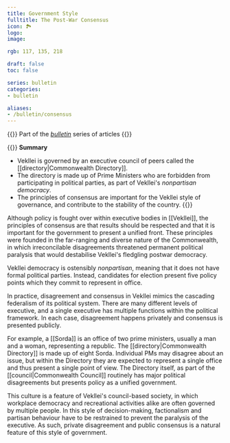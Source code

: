 ```yaml
---
title: Government Style
fulltitle: The Post-War Consensus
icon: 🏞️
logo:
image:

rgb: 117, 135, 218

draft: false
toc: false

series: bulletin
categories:
- bulletin

aliases:
- /bulletin/consensus
---
```

{{<note series>}}
 Part of the *[bulletin](/bulletin/)* series of articles
{{</note>}}

{{<note panel>}}
**Summary**

* Vekllei is governed by an executive council of peers called the [[directory|Commonwealth Directory]].
* The directory is made up of Prime Ministers who are forbidden from participating in political parties, as part of Vekllei's *nonpartisan democracy*.
* The principles of consensus are important for the Vekllei style of governance, and contribute to the stability of the country.
{{</note>}}

Although policy is fought over within executive bodies in [[Vekllei]], the principles of consensus are that results should be respected and that it is important for the government to present a unified front. These principles were founded in the far-ranging and diverse nature of the Commonwealth, in which irreconcilable disagreements threatened permanent political paralysis that would destabilise Vekllei's fledgling postwar democracy.

Vekllei democracy is ostensibly *nonpartisan*, meaning that it does not have formal political parties. Instead, candidates for election present five policy points which they commit to represent in office.

In practice, disagreement and consensus in Vekllei mimics the cascading federalism of its political system. There are many different levels of executive, and a single executive has multiple functions within the political framework. In each case, disagreement happens privately and consensus is presented publicly.

For example, a [[Sorda]] is an office of two prime ministers, usually a man and a woman, representing a republic. The [[directory|Commonwealth Directory]] is made up of eight Sorda. Individual PMs may disagree about an issue, but within the Directory they are expected to represent a single office and thus present a single point of view. The Directory itself, as part of the [[council|Commonwealth Council]] routinely has major political disagreements but presents policy as a unified government.

This culture is a feature of Vekllei's council-based society, in which workplace democracy and recreational activities alike are often governed by multiple people. In this style of decision-making, factionalism and partisan behaviour have to be restrained to prevent the paralysis of the executive. As such, private disagreement and public consensus is a natural feature of this style of government.


